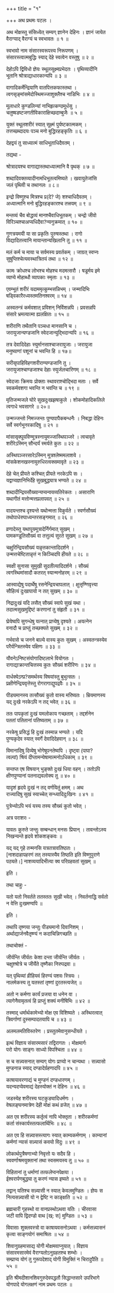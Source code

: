 +++
title = "१"

+++
अथ प्रथमः पटलः ।   

अथ मोक्षस्तु संसिध्येत् सम्यग् ज्ञानेन देहिनः । ज्ञानं जायेत   
वैराग्याद् वैराग्यं च स्वभावतः ॥ १ ॥   

स्वभावो नाम संसारस्वरूपस्य निरूपणम् ।   
संसारस्त्वात्मबुद्धिः स्याद् देहे स्वत्वेन वस्तुषु ॥ २ ॥   

देहोऽपि द्विविधो ज्ञेयः स्थूलसूक्ष्मप्रभेदतः । पृथिव्यादीनि   
भूतानि श्रोत्राद्याधारकान्यपि ॥ ३ ॥   

वागादिकर्मेन्द्रियाणि वातपित्तकफास्तथा ।   
त्वगसृङ्मांसमेदोस्थिमज्जाशुक्लैश्च नाडिभिः ॥ ४ ॥   

मूलाधारे कुण्डलिन्यां नाभिहृत्कण्ठमूर्धसु ।   
चतुष्षडष्टजगतीविकाराक्षिच्छदाम्बुजैः ॥ ५ ॥   

युक्तं स्थूलशरीरं स्यात् सूक्ष्मं पुर्यष्टकात्मकम् ।   
तत्तच्छब्दादयः पञ्च मनो बुद्धिरहङ्कृतिः ॥ ६ ॥   

देहद्वयं तु साध्यात्मं साधिभूताधिदैवतम् ।   

तद्यथा -   

श्रोत्रादयश्च वागाद्यास्तथाध्यात्मानि वै पृथक् ॥ ७ ॥   

शब्दादिवक्तव्यादीनामधिभूतत्वमिष्यते । खवायुतेजांसि   
जलं पृथिवी च तथानलः ॥ ८॥   

इन्द्रो विष्णुश्च मित्रश्च प्र(दे? जे) शश्चाधिदैवतम् ।   
अध्यात्मानि मनो बुद्धिरहङ्कारश्च तत्त्रयम् ॥ ९ ॥   



मन्तव्यं चैव बोद्धव्यं मानश्चैवाधिभूतकम् । चन्द्रो जीवो   
विरिञ्चश्चाअप्यधिदैवा?न्यनुक्रमात् ॥ १० ॥   

गुणत्रयमयी या सा प्रकृतिः पुरुषस्तथा । रागो   
विद्यादितत्त्वानि मायान्तान्यखिलानि तु ॥ ११ ॥   

मलं कर्म च माया च सर्वमस्य प्रवर्तकम् । जाग्रत् स्वप्नः   
सुषुप्तिश्चेत्यवस्थात्रितयं तथा ॥ १२ ॥   

कामः क्रोधश्च लोभश्च मोहश्च मदमत्सरौ । षडूर्मय इमे   
व्याप्ये मोहाब्धौ व्यापकाः स्मृताः ॥ १३ ॥   

एवम्भूतं शरीरं यदाममृत्कुम्भसन्निभम् । जन्मादिभिः   
षड्विकारैरध्यस्तमतिनश्वरम् ॥ १४ ॥   

अस्वतन्त्रं कर्मवशात् प्रविशन् निर्विशन्नपि । प्रवसन्नपि   
संसारे भ्रमत्यात्मा ह्यलक्षितः ॥ १५ ॥   

शरीराणि तथैतानि पञ्चधा मानसानि च ।   
जरायुजान्यण्डजानि स्वेदजान्युद्भिदान्यपि ॥ १६ ॥   

तत्र देवादिदेहाः स्युर्मानसाश्चाजरायुजाः । जरायुजा   
मनुष्याणां पशूनां च भवन्ति हि ॥ १७॥   

सरीसृपाहिविहगशरीराण्यण्डजानि तु ।   
जरायुजाश्चाण्डजाश्च देहाः स्युर्जलचारिणम् ॥ १८ ॥   

स्वेदजाः क्रिमयः प्रोक्ताः स्थावराश्चोद्भिदा मताः । सर्वे   
स्वकर्मवशगा भवन्ति न भवन्ति च ॥ १९ ॥   

मृतिजन्मजले घोरे सुखदुःखझषाकुले । शोकमोहादिकलिले   
त्वगाधे भवसागरे ॥ २०॥   

उन्मज्जन्तो निमज्जन्तः पुण्यपापैकबन्धनैः । निबद्धा देहिनः   
सर्वे स्वर्गभूनरकादिषु ॥ २१ ॥   

मांसासृक्पूयविण्मूत्रस्नायुमज्जास्थिपञ्जरे । त्वचावृते   
शरीरेऽस्मिन् सौन्दर्यं स्मर्यते कुतः ॥ २२ ॥   

अस्थिपञ्जरसारेऽस्मिन् मूत्रश्लेष्ममलाशये ।   
मांसकेशनखस्नायुरुधिरत्वक्समावृते ॥ २३ ॥   



देहे चेत् प्रीयते कश्चित् प्रीयते नरकेऽपि सः ।   
यद्वाप्यज्ञानिभिर्देहे सुखबुद्ध्यात्र भण्यते ॥ २४ ॥   

शब्दादीन्द्रियसौख्यान्यप्यन्वयव्यतिरेकतः । असाराणि   
यथागीतं मत्तोन्मत्तप्रलापवत् ॥ २५ ॥   

वादयन्तश्च दृश्यन्ते यथोन्मत्ता विकुर्वते । स्वर्णसौख्यं   
तथोपाधेरुपाध्यन्तरसङ्गमात् ॥ २६ ॥   

व्रणादेस्तु यथापूयमूत्रादेर्निर्गमात् सुखम् ।   
पामकण्डूतिसौख्यं वा तत्तुल्यं सुरते सुखम् ॥ २७ ॥   

चक्षुरिन्द्रियसौख्यं यन्नृत्तकान्तादिदर्शने ।   
उन्मत्तचेष्टितान्नृत्तं न किञ्चिदपि हीयते ॥ २८ ॥   

स्वक्षी सुनासा सुमुखी सुदतीत्यादिदर्शने । सौख्यं   
त्वगस्थिमांसादौ कतरत् स्यान्मनोहरम् ॥ २९ ॥   

आस्वाद्येषु पदार्थेषु रसनेन्द्रियचापलात् । क्षुत्तृण्णिवृत्त्या   
सौहित्यं दुःखापायो न तत् सुखम् ॥ ३० ॥   

निद्रादुःखं यदि लसैत् सौख्यं स्वापे सुखं यथा ।   
तदात्मसुखमुद्दिष्टं करणानां तु संहृतौ ॥ ३१ ॥   

घ्रेयेष्वपि सुगन्धेषु यत्नात् प्राप्येषु दृश्यते । अयत्नेन   
वनादौ च प्राप्तुं तच्छक्यते सुखम् ॥ ३२ ॥   

गर्भवासे च जनने बाल्ये वास्य कुतः सुखम् । अस्वतन्त्रस्येव   
परैर्यन्त्रितस्येव पक्षिणः ॥ ३३ ॥   

यौवनेऽनिष्टसंयोगादिष्टलाभे वियोगतः ।   
रागाद्याक्रान्तचित्तस्य कुतः सौख्यं शरीरिणः ॥ ३४ ॥   

वार्धक्येऽण्प्र?समर्थस्य विषयांस्तु बुभुत्सतः ।   
प्रक्षीणेन्द्रियवृत्तेस्तु रोगरागाद्युपद्रवैः ॥ ३५ ॥   

पीड्यमानस्य तत्सौख्यं कुतो वास्य मरिष्यतः । म्रियमाणस्य   
यद् दुःखे नरकेऽपि न तद् भवेत् ॥ ३६ ॥   

ततः पापकृतां दुःखं यमलोकाय गच्छताम् । तद्दर्शनेन   
पततां पतितानां पतिष्यताम् ॥ ३७ ॥   



नरकेषु प्रसिद्धं हि दुःखं तस्मान्न भण्यते । यदि   
पुण्यकृदेव स्यात् स्वर्गे देवादिदेहवान् ॥ ३८ ॥   

विमानादिषु दिव्येषु भोगेषूपनतेष्वपि । दृष्ट्वा (पापा?   
त्वल्पां) श्रियं दीप्तामन्येषामात्मनोऽधिकाम् ॥ ३९ ॥   

सन्तप्त एष विषयान् भुङ्क्ते दुःखं धिया वहन् । ततोऽपि   
क्षीणपुण्यानां पतनाद्यवलोक्य तु ॥ ४० ॥   

यादृशं हृदये दुःखं न तद् वर्णयितुं क्षमम् । अथ   
राज्यादिषु सुखं स्याच्चेत् सन्ध्यादिदुःखिनः ॥ ४१ ॥   

पुत्रेभ्योऽपि भयं यस्य तस्य सौख्यं कुतो भवेत् ।   

अत्र पराशरः -   

यावतः कुरुते जन्तुः सम्बन्धान् मनसः प्रियान् । तावन्तोऽस्य   
निखन्यन्ते हृदये शोकशङ्कवः ॥   

यद् यद् गृहे तन्मनसि यत्रतत्रावतिष्ठतः ।   
[नाशदाहापहरणं तत् तस्यास्यैव तिष्ठति इति विष्णुपुराणे   
पठ्यते।] नाशव्ययादिभीत्या क्व परिग्रहवतां सुखम् ॥   

इति ।   

तथा चाहुः -   

यतो यतो निवर्तते ततस्ततः सुखी भवेत् । निवर्तनाद्धि सर्वतो   
न वेत्ति दुःखमण्वपि ॥   

इति ।   

तथापि तृष्णया जन्तुः पीड्यमानो दिवानिशम् ।   
अर्थाद्यार्जनवैतृष्ण्यं न कदाचिन्निगच्छति ॥   

तथाचोक्तं -   

जीर्यन्ति जीर्यतः केशा दन्ता जीर्यन्ति जीर्यतः ।   
चक्षुश्श्रोत्रे च जीर्येते तृष्णैका निरुपद्रवा ॥   

यत् पृथिव्यां व्रीहियवं हिरण्यं पशवः स्त्रियः ।   
नालमेकस्य तु यतस्तां तृष्णां दुरतस्त्यजेत् ॥   



अतो न कर्मणा कार्यं प्रजया वा धनेन वा ।   
त्यागेनैवामृतत्वं हि प्राप्तुं शक्यं मनीषिभिः ॥ ४२ ॥   

तस्माद् धर्मार्थकामेभ्यो मोक्ष एव विशिष्यते । अस्थिरत्वात्   
त्रिवर्गाणां दुस्सम्पादतयापि च ॥ ४३ ॥   

अलमलमतिविस्तरेण । प्रस्तुतमेवानुसन्धीयते ।   

इत्थं विज्ञाय संसारमसारं तद्विरागतः । मोक्षमार्गः   
परो योगः साङ्गः साध्यो विपश्चिता ॥ ४४ ॥   

स च सन्न्यसनात् सम्यग् योगः प्राप्यो न चान्यथा । सन्न्यासो   
मुण्डनान्न स्याद् दण्डादेर्ग्रहणादपि ॥ ४५ ॥   

काषायावरणाद्यं च मुण्डनं दण्डधारणम् ।   
यदन्यदप्येवमाद्यं देहस्योक्तं न देहिनः ॥ ४६ ॥   

जडस्येह शरीरस्य घटकुड्यादिधर्मणः ।   
वेषलङ्घनमात्रेण देही मोक्षं कथं व्रजेत् ॥ ४७ ॥   

अत एव शरीरस्य कर्तृत्वं नापि भोक्तृता । शरीरकर्मणां   
कर्ता संस्कार्यस्तत्फलार्थिभिः ॥ ४८ ॥   

अत एव हि सन्न्यासस्त्यागः स्यात् काम्यकर्मणाम् । काम्यानां   
कर्मणां न्यासं सन्न्यासं कवयो विदुः ॥ ४९ ॥   

लोकार्थपुत्रैषणाभ्यो निवृत्तो यः सदैव हि ।   
स्ववर्णाश्रमयुक्तानां तथा स्वसमयस्य तु ॥ ५० ॥   

विहितानां तु धर्माणां तत्फलेप्वनपेक्षया ।   
ईश्वरार्पणबुद्ध्या तु करणं न्यास इष्यते ॥ ५१ ॥   

तद्वान् यतिश्च सन्न्यासी न स्यात् केवलमुण्डितः । ज्ञेयः स   
नित्यसन्न्यासी यो न द्वेष्टि न काङ्क्षति ॥ ५२ ॥   

ब्रह्मचारी गृहस्थो वा वानप्रस्थोऽथवा यतिः । चीरवासा   
जटी वापि द्विदण्डो वाथ [ख्: स] मुण्डितः ॥ ५३ ॥   

विवासाः शुक्लवस्त्रो वा काषायवसनोऽथवा । कर्मसन्न्यासनं   
कृत्वा साङ्गयोगं समाश्रितः ॥ ५४ ॥   



शिवानुग्रहमासाद्य योगी मोक्षमवाप्नुयात् । विज्ञाय   
संसारमसारमेवं वैराग्यतोऽनुग्रहतश्च शम्भोः ।   
सम्प्राप्य योगं तु गुरूपदेशाद् योगी विमुक्तिं न चिरादुपैति ॥   
५५ ॥   

इति श्रीमदीशानशिवगुरुदेवपद्धतौ सिद्धान्तसारे उपरिभागे   
योगपादे योगलक्षणं नाम प्रथमः पटलः ॥   
